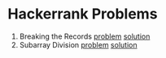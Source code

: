 # Hackerrank Problems

1. Breaking the Records [problem](https://www.hackerrank.com/challenges/breaking-best-and-worst-records/problem) [solution](./challenges/breaking-best-and-worst-records.hs)
2. Subarray Division [problem](https://www.hackerrank.com/challenges/the-birthday-bar/problem) [solution](./challenges/the-birthday-bar.hs)